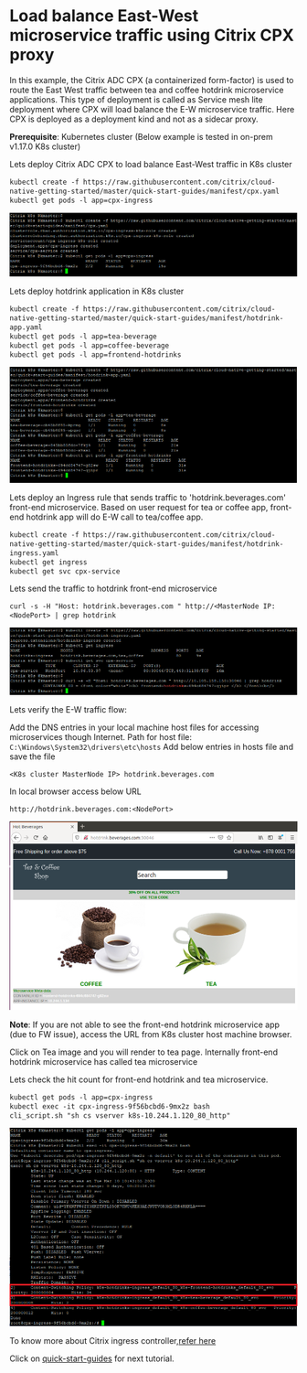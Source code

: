 # Load balance East-West microservice traffic using Citrix CPX proxy
In this example, the Citrix ADC CPX (a containerized form-factor) is used to route the East West traffic between tea and coffee hotdrink microservice applications.
This type of deployment is called as Service mesh lite deployment where CPX will load balance the E-W microservice traffic. Here CPX is deployed as a deployment kind and not as a sidecar proxy.

**Prerequisite**: Kubernetes cluster (Below example is tested in on-prem v1.17.0 K8s cluster)

Lets deploy Citrix ADC CPX to load balance East-West traffic in K8s cluster
```
kubectl create -f https://raw.githubusercontent.com/citrix/cloud-native-getting-started/master/quick-start-guides/manifest/cpx.yaml
kubectl get pods -l app=cpx-ingress
```
![tier2-cic](images/tier2-cpx.png)

Lets deploy hotdrink application in K8s cluster
```
kubectl create -f https://raw.githubusercontent.com/citrix/cloud-native-getting-started/master/quick-start-guides/manifest/hotdrink-app.yaml
kubectl get pods -l app=tea-beverage
kubectl get pods -l app=coffee-beverage
kubectl get pods -l app=frontend-hotdrinks
```
![hotdrink-app](images/hotdrink-app.PNG)

Lets deploy an Ingress rule that sends traffic to 'hotdrink.beverages.com' front-end microservice. Based on user request for tea or coffee app, front-end hotdrink app will do E-W call to tea/coffee app.
```
kubectl create -f https://raw.githubusercontent.com/citrix/cloud-native-getting-started/master/quick-start-guides/manifest/hotdrink-ingress.yaml
kubectl get ingress
kubectl get svc cpx-service
```

Lets send the traffic to hotdrink front-end microservice
```
curl -s -H "Host: hotdrink.beverages.com " http://<MasterNode IP:<NodePort> | grep hotdrink
```

![hotdrink-ingress](images/hotdrink-ingress.PNG)

Lets verify the E-W traffic flow:

Add the DNS entries in your local machine host files for accessing microservices though Internet.
Path for host file: ``C:\Windows\System32\drivers\etc\hosts``
Add below entries in hosts file and save the file

```
<K8s cluster MasterNode IP> hotdrink.beverages.com
```
In local browser access below URL
```
http://hotdrink.beverages.com:<NodePort>
```
![hotdrink-GUI](images/hotdrink-GUI.png)

**Note**: If you are not able to see the front-end hotdrink microservice app (due to FW issue), access the URL from K8s cluster host machine browser.

Click on Tea image and you will render to tea page. Internally front-end hotdrink microservice has called tea microservice

Lets check the hit count for front-end hotdrink and tea microservice.

```
kubectl get pods -l app=cpx-ingress
kubectl exec -it cpx-ingress-9f56bcbd6-9mx2z bash
cli_script.sh "sh cs vserver k8s-10.244.1.120_80_http"
```
![hotdrink-apphit-count](images/hotdrink-apphit-count.PNG)

To know more about Citrix ingress controller,[refer here](https://github.com/citrix/citrix-k8s-ingress-controller)

Click on [quick-start-guides](https://github.com/citrix/cloud-native-getting-started/tree/master/quick-start-guides) for next tutorial.

